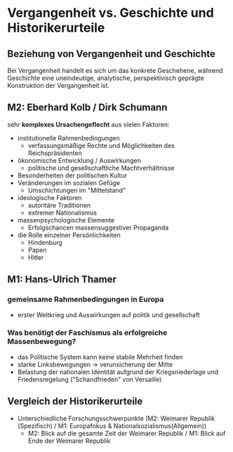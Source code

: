 # Vergangenheit vs. Geschichte und Historikerurteile

## Beziehung von Vergangenheit und Geschichte

Bei Vergangenheit handelt es sich um das konkrete Geschehene, während Geschichte eine uneindeutige, analytische, perspektivisch geprägte Konstruktion der Vergangenheit ist.

## M2: Eberhard Kolb / Dirk Schumann

sehr **komplexes Ursachengeflecht** aus vielen Faktoren:

- institutionelle Rahmenbedingungen
	- verfassungsmäßige Rechte und Möglichkeiten des Reichspräsidenten
- ökonomische Entwicklung / Auswirkungen
	- politische und gesellschaftliche Machtverhältnisse
- Besonderheiten der politischen Kultur
- Veränderungen im sozialen Gefüge
	- Umschichtungen im "Mittelstand"
- ideologische Faktoren
	- autoritäre Traditionen
	- extremer Nationalismus
- massenpsychologische Elemente
	- Erfolgschancen massensuggestiver Propaganda
- die Rolle einzelner Persönlichkeiten
	- Hindenburg
	- Papen
	- Hitler

## M1: Hans-Ulrich Thamer

### gemeinsame Rahmenbedingungen in Europa

- erster Weltkrieg und Auswirkungen auf politik und gesellschaft

### Was benötigt der Faschismus als erfolgreiche Massenbewegung?

- das Politische System kann keine stabile Mehrheit finden
- starke Linksbewegungen -> verunsicherung der Mitte
- Belastung der nationalen Identität aufgrund der Kriegsniederlage und Friedensregelung ("Schandfrieden" von Versaille)

## Vergleich der Historikerurteile

- Unterschiedliche Forschungsschwerpunkte (M2: Weimarer Republik (Spezifisch) / M1: Europafokus & Nationalsozialismus(Allgemein))
	- M2: Blick auf die gesamte Zeit der Weimarer Republik / M1: Blick auf Ende der Weimarer Republik 
